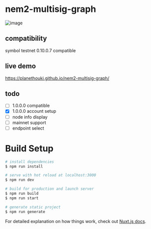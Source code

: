 # nem2-multisig-graph

![image](https://user-images.githubusercontent.com/26595148/72197624-b8cd6b00-3466-11ea-9521-ab485523dbd9.png)

## compatibility

symbol testnet 0.10.0.7 compatible

## live demo

https://planethouki.github.io/nem2-multisig-graph/

## todo

- [ ] 1.0.0.0 compatible
- [x] 1.0.0.0 account setup
- [ ] node info display
- [ ] mainnet support
- [ ] endpoint select

# Build Setup

``` bash
# install dependencies
$ npm run install

# serve with hot reload at localhost:3000
$ npm run dev

# build for production and launch server
$ npm run build
$ npm run start

# generate static project
$ npm run generate
```

For detailed explanation on how things work, check out [Nuxt.js docs](https://nuxtjs.org).
